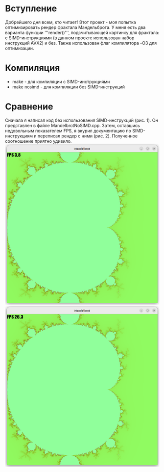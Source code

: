 # Вступление #
Добрейшего дня всем, кто читает!
Этот проект - моя попытка оптимизировать рендер фрактала Мандельброта. У меня есть два варианта функции '''render()''', подсчитывающей картинку для фрактала: с SIMD-инструкциями (в данном проекте использован набор инструкций AVX2) и без. Также использован флаг компилятора -O3 для оптимизации.
# Компиляция #
- make - для компиляции с SIMD-инструкциями
- make nosimd - для компиляции без SIMD-инструкций
# Сравнение #
Сначала я написал код без использования SIMD-инструкций (рис. 1). Он представлен в файле MandelbrotNoSIMD.cpp. Затем, оставшись недовольным показателем FPS, я вкурил документацию по SIMD-инструкциям и переписал рендер с ними (рис. 2). Полученное соотношение приятно удивило.
![No SIMD](no_simd.png)
![SIMD](simd.png)
